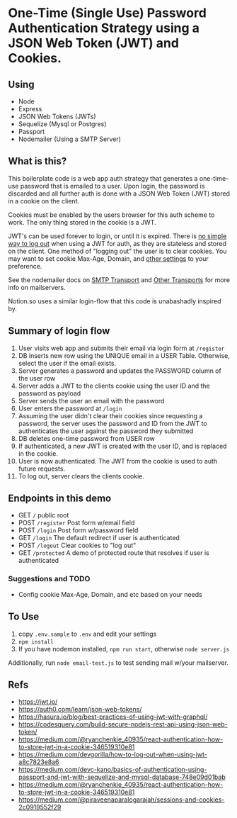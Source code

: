 # One-Time (Single Use) Password Authentication Strategy using a JSON Web Token (JWT) and Cookies.


## Using

- Node
- Express
- JSON Web Tokens (JWTs)
- Sequelize (Mysql or Postgres)
- Passport
- Nodemailer (Using a SMTP Server)


## What is this?

This boilerplate code is a web app auth strategy that generates a one-time-use password that is emailed to a user. Upon login, the password is discarded and all further auth is done with a JSON Web Token (JWT) stored in a cookie on the client. 

Cookies must be enabled by the users browser for this auth scheme to work. The only thing stored in the cookie is a JWT.

JWT's can be used forever to login, or until it is expired. There is [no simple way to log out](https://medium.com/devgorilla/how-to-log-out-when-using-jwt-a8c7823e8a6) when using a JWT for auth, as they are stateless and stored on the client. One method of "logging out" the user is to clear cookies. You may want to set cookie Max-Age, Domain, and [other settings](https://developer.mozilla.org/en-US/docs/Web/HTTP/Headers/Set-Cookie) to your preference.

See the nodemailer docs on [SMTP Transport](https://nodemailer.com/smtp/) and [Other Transports](https://nodemailer.com/transports/) for more info on mailservers.

Notion.so uses a similar login-flow that this code is unabashadly inspired by.


## Summary of login flow

1. User visits web app and submits their email via login form at `/register`
1. DB inserts new row using the UNIQUE email in a USER Table. Otherwise, select the user if the email exists.
1. Server generates a password and updates the PASSWORD column of the user row
1. Server adds a JWT to the clients cookie using the user ID and the password as payload
1. Server sends the user an email with the password
1. User enters the password at `/login`
1. Assuming the user didn't clear their cookies since requesting a password, the server uses the password and ID from the JWT to authenticates the user against the password they submitted
1. DB deletes one-time password from USER row
1. If authenticated, a new JWT is created with the user ID, and is replaced in the cookie.
1. User is now authenticated. The JWT from the cookie is used to auth future requests.
1. To log out, server clears the clients cookie. 


## Endpoints in this demo

- GET `/` public root
- POST `/register` Post form w/email field
- POST `/login` Post form w/password field
- GET `/login` The default redirect if user is authenticated
- POST `/logout` Clear cookies to "log out"
- GET `/protected` A demo of protected route that resolves if user is authenticated


### Suggestions and TODO

- Config cookie Max-Age, Domain, and etc based on your needs



## To Use

1. copy `.env.sample` to `.env` and edit your settings
1. `npm install`
1. If you have nodemon installed, `npm run start`, otherwise `node server.js`

Additionally, run `node email-test.js` to test sending mail w/your mailserver.


## Refs

- https://jwt.io/
- https://auth0.com/learn/json-web-tokens/
- https://hasura.io/blog/best-practices-of-using-jwt-with-graphql/
- https://codesquery.com/build-secure-nodejs-rest-api-using-json-web-token/
- https://medium.com/@ryanchenkie_40935/react-authentication-how-to-store-jwt-in-a-cookie-346519310e81
- https://medium.com/devgorilla/how-to-log-out-when-using-jwt-a8c7823e8a6
- https://medium.com/devc-kano/basics-of-authentication-using-passport-and-jwt-with-sequelize-and-mysql-database-748e09d01bab
- https://medium.com/@ryanchenkie_40935/react-authentication-how-to-store-jwt-in-a-cookie-346519310e81
- https://medium.com/@piraveenaparalogarajah/sessions-and-cookies-2c0919552f29
